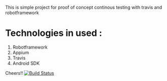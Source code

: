 This is simple project for proof of concept continous testing with travis and robotframework 

# Technologies in used :

1. Robotframework 
2. Appium 
3. Travis 
4. Android SDK 

Cheers!!
[![Build Status](https://travis-ci.org/depapp/rf-travis.svg?branch=master)](https://travis-ci.org/depapp/rf-travis)

